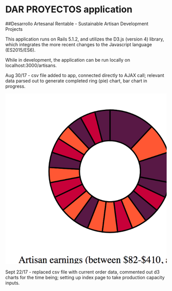 # DAR PROYECTOS application
##Desarrollo Artesanal Rentable - Sustainable Artisan Development Projects

This application runs on Rails 5.1.2, and utilizes the D3.js (version 4) library, which integrates the more recent changes to the Javascript language (ES2015/ES6).

While in development, the application can be run locally on localhost:3000/artisans.

Aug 30/17 - csv file added to app, connected directly to AJAX call; relevant data parsed out to generate completed ring (pie) chart, bar chart in progress.

![Progreso, ring plot](app/assets/images/first_display_ring.png)


Sept 22/17 - replaced csv file with current order data, commented out d3 charts for the time being; setting up index page to take production capacity inputs.
